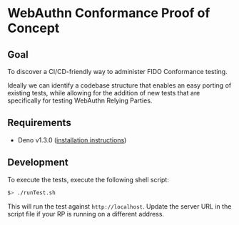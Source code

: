 # WebAuthn Conformance Proof of Concept

## Goal

To discover a CI/CD-friendly way to administer FIDO Conformance testing.

Ideally we can identify a codebase structure that enables an easy porting of existing tests, while allowing for the addition of new tests that are specifically for testing WebAuthn Relying Parties.

## Requirements

- Deno v1.3.0 ([installation instructions](https://deno.land/#installation))

## Development

To execute the tests, execute the following shell script:

```sh
$> ./runTest.sh
```

This will run the test against `http://localhost`. Update the server URL in the script file if your RP is running on a different address.

